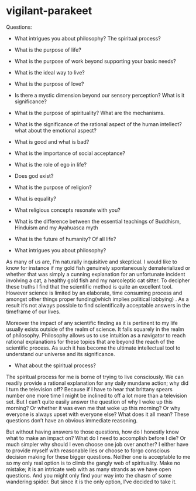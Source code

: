 # vigilant-parakeet

Questions:

- What intrigues you about philosophy? The spiritual process?
- What is the purpose of life?
- What is the purpose of work beyond supporting your basic needs?
- What is the ideal way to live?
- What is the purpose of love?
- Is there a mystic dimension beyond our sensory perception? What is it significance?
- What is the purpose of spirituality? What are the mechanisms.
- What is the significance of the rational aspect of the human intellect? what about the emotional aspect?
- What is good and what is bad?
- What is the importance of social acceptance?
- What is the role of ego in life?
- Does god exist?
- What is the purpose of religion?
- What is equality?
- What religious concepts resonate with you?
- What is the difference between the essential teachings of Buddhism, Hinduism and my Ayahuasca myth
- What is the future of humanity? Of all life?

- What intrigues you about philosophy?

As many of us are, I’m naturally inquisitive and skeptical. I would like to know for instance if my gold fish genuinely spontaneously dematerialized or whether that was simply a cunning explanation for an unfortunate incident involving a cat, a healthy gold fish and my narcoleptic cat sitter. To decipher these truths I find that the scientific method is quite an excellent tool. However science is limited by an elaborate, time consuming process and amongst other things proper funding(which implies political lobbying) . As a result it’s not always possible to find scientifically acceptable answers in the timeframe of our lives.

Moreover the impact of any scientific finding as it is pertinent to my life usually exists outside of the realm of science. It falls squarely in the realm of philosophy. Philosophy allows us to use intuition as a navigator to reach rational explanations for these topics that are beyond the reach of the scientific process. As such it has become the ultimate intellectual tool to understand our universe and its significance.

- What about the spiritual process?

The spiritual process for me is borne of trying to live consciously. We can readily provide a rational explanation for any daily mundane action; why did I turn the television off? Because if I have to hear that brittany spears number one more time I might be inclined to off a lot more than a television set. But I can’t quite easily answer the question of why I woke up this morning? Or whether it was even me that woke up this morning? Or why everyone is always upset with everyone else? What does it all mean? These questions don’t have an obvious immediate reasoning.

But without having answers to those questions, how do I honestly know what to make an impact on? What do I need to accomplish before I die? Or much simpler why should I even choose one job over another? I either have to provide myself with reasonable lies or choose to forgo conscious decision making for these bigger questions. Neither one is acceptable to me so my only real option is to climb the gangly web of spirituality. Make no mistake; it is an intricate web with as many strands as we have open questions. And you might only find your way into the chasm of some wandering spider. But since it is the only option, I’ve decided to take it.